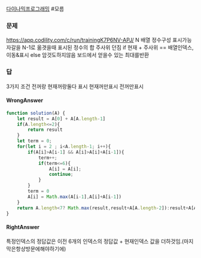 [다이나믹프로그래밍](../theory/다이나믹프로그래밍.md) #모름 
### 문제
https://app.codility.com/c/run/trainingK7P6NV-APJ/
N 배열
정수구성 표시가능
자갈을 N-1로 옮겻을때 표시된 정수의 합
주사위 던짐 if 현재 + 주사위 == 배열인덱스, 이동&표시
else 암것도하지않음
보드에서  얻을수 있는 최대를반환

### 답
3가지 조건
전꺼랑 현재꺼랑둘다 표시
현재꺼만표시
전꺼만표시
#### WrongAnswer
```js
function solution(A) {
    let result = A[0] + A[A.length-1]
    if(A.length<=2){
        return result
    }
    let term = 0;
    for(let i = 2 ; i<A.length-1; i++){
        if(A[i]>A[i-1] && A[i]>A[i]+A[i-1]){
            term++;
            if(term<=6){
                A[i] = A[i];
                continue;
            }
        }
        term = 0
        A[i] = Math.max(A[i-1],A[i]+A[i-1])
    }
    return A.length<7? Math.max(result,result+A[A.length-2]):result+A[A.length-2]
}
```
#### RightAnswer
특정인덱스의 정답값은 이전 6개의 인덱스의 정답값 + 현재인덱스 값을 더하것임.(마지막은항상방문에해야하기에)